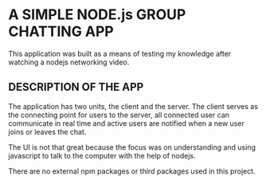 # A SIMPLE NODE.js GROUP CHATTING APP
This application was built as a means of testing my knowledge after watching a nodejs networking video.

## DESCRIPTION OF THE APP
The application has two units, the client and the server.
The client serves as the connecting point for users to the server, all connected user can communicate in real time and active users are notified when a new user joins or leaves the chat.

The UI is not that great because the focus was on understanding and using javascript to talk to the computer with the help of nodejs.

There are no external npm packages or third packages used in this project.